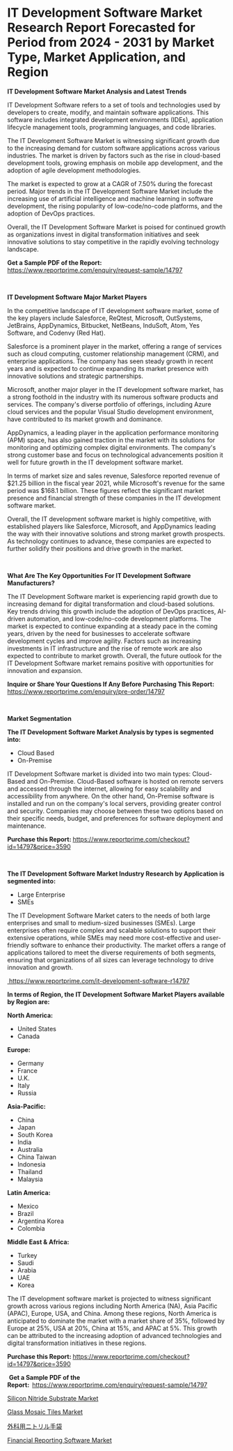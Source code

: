 <p><h1>IT Development Software Market Research Report Forecasted for Period from 2024 -  2031 by Market Type, Market Application, and Region</h1></p><p><strong>IT Development Software Market Analysis and Latest Trends</strong></p>
<p><p>IT Development Software refers to a set of tools and technologies used by developers to create, modify, and maintain software applications. This software includes integrated development environments (IDEs), application lifecycle management tools, programming languages, and code libraries.</p><p>The IT Development Software Market is witnessing significant growth due to the increasing demand for custom software applications across various industries. The market is driven by factors such as the rise in cloud-based development tools, growing emphasis on mobile app development, and the adoption of agile development methodologies.</p><p>The market is expected to grow at a CAGR of 7.50% during the forecast period. Major trends in the IT Development Software Market include the increasing use of artificial intelligence and machine learning in software development, the rising popularity of low-code/no-code platforms, and the adoption of DevOps practices.</p><p>Overall, the IT Development Software Market is poised for continued growth as organizations invest in digital transformation initiatives and seek innovative solutions to stay competitive in the rapidly evolving technology landscape.</p></p>
<p><strong>Get a Sample PDF of the Report:&nbsp;</strong> <a href="https://www.reportprime.com/enquiry/request-sample/14797">https://www.reportprime.com/enquiry/request-sample/14797</a></p>
<p>&nbsp;</p>
<p><strong>IT Development Software Major Market Players</strong></p>
<p><p>In the competitive landscape of IT development software market, some of the key players include Salesforce, ReQtest, Microsoft, OutSystems, JetBrains, AppDynamics, Bitbucket, NetBeans, InduSoft, Atom, Yes Software, and Codenvy (Red Hat). </p><p>Salesforce is a prominent player in the market, offering a range of services such as cloud computing, customer relationship management (CRM), and enterprise applications. The company has seen steady growth in recent years and is expected to continue expanding its market presence with innovative solutions and strategic partnerships.</p><p>Microsoft, another major player in the IT development software market, has a strong foothold in the industry with its numerous software products and services. The company's diverse portfolio of offerings, including Azure cloud services and the popular Visual Studio development environment, have contributed to its market growth and dominance.</p><p>AppDynamics, a leading player in the application performance monitoring (APM) space, has also gained traction in the market with its solutions for monitoring and optimizing complex digital environments. The company's strong customer base and focus on technological advancements position it well for future growth in the IT development software market.</p><p>In terms of market size and sales revenue, Salesforce reported revenue of $21.25 billion in the fiscal year 2021, while Microsoft's revenue for the same period was $168.1 billion. These figures reflect the significant market presence and financial strength of these companies in the IT development software market.</p><p>Overall, the IT development software market is highly competitive, with established players like Salesforce, Microsoft, and AppDynamics leading the way with their innovative solutions and strong market growth prospects. As technology continues to advance, these companies are expected to further solidify their positions and drive growth in the market.</p></p>
<p>&nbsp;</p>
<p><strong>What Are The Key Opportunities For IT Development Software Manufacturers?</strong></p>
<p><p>The IT Development Software market is experiencing rapid growth due to increasing demand for digital transformation and cloud-based solutions. Key trends driving this growth include the adoption of DevOps practices, AI-driven automation, and low-code/no-code development platforms. The market is expected to continue expanding at a steady pace in the coming years, driven by the need for businesses to accelerate software development cycles and improve agility. Factors such as increasing investments in IT infrastructure and the rise of remote work are also expected to contribute to market growth. Overall, the future outlook for the IT Development Software market remains positive with opportunities for innovation and expansion.</p></p>
<p><strong>Inquire or Share Your Questions If Any Before Purchasing This Report:</strong> <a href="https://www.reportprime.com/enquiry/pre-order/14797">https://www.reportprime.com/enquiry/pre-order/14797</a></p>
<p>&nbsp;</p>
<p><strong>Market Segmentation</strong></p>
<p><strong>The IT Development Software Market Analysis by types is segmented into:</strong></p>
<p><ul><li>Cloud Based</li><li>On-Premise</li></ul></p>
<p><p>IT Development Software market is divided into two main types: Cloud-Based and On-Premise. Cloud-Based software is hosted on remote servers and accessed through the internet, allowing for easy scalability and accessibility from anywhere. On the other hand, On-Premise software is installed and run on the company's local servers, providing greater control and security. Companies may choose between these two options based on their specific needs, budget, and preferences for software deployment and maintenance.</p></p>
<p><strong>Purchase this Report:&nbsp;</strong><a href="https://www.reportprime.com/checkout?id=14797&price=3590">https://www.reportprime.com/checkout?id=14797&price=3590</a></p>
<p>&nbsp;</p>
<p><strong>The IT Development Software Market Industry Research by Application is segmented into:</strong></p>
<p><ul><li>Large Enterprise</li><li>SMEs</li></ul></p>
<p><p>The IT Development Software Market caters to the needs of both large enterprises and small to medium-sized businesses (SMEs). Large enterprises often require complex and scalable solutions to support their extensive operations, while SMEs may need more cost-effective and user-friendly software to enhance their productivity. The market offers a range of applications tailored to meet the diverse requirements of both segments, ensuring that organizations of all sizes can leverage technology to drive innovation and growth.</p></p>
<p><a href="https://www.reportprime.com/it-development-software-r14797">&nbsp;https://www.reportprime.com/it-development-software-r14797</a></p>
<p><strong>In terms of Region, the IT Development Software Market Players available by Region are:</strong></p>
<p>
    <p> <strong> North America: </strong>
        <ul>
            <li>United States</li>
            <li>Canada</li>
        </ul>
        </p> 
    <p> <strong> Europe: </strong>
        <ul>
            <li>Germany</li>
            <li>France</li>
            <li>U.K.</li>
            <li>Italy</li>
            <li>Russia</li>
        </ul>
        </p> 
    <p> <strong> Asia-Pacific: </strong>
        <ul>
            <li>China</li>
            <li>Japan</li>
            <li>South Korea</li>
            <li>India</li>
            <li>Australia</li>
            <li>China Taiwan</li>
            <li>Indonesia</li>
            <li>Thailand</li>
            <li>Malaysia</li>
        </ul>
        </p> 
    <p> <strong> Latin America: </strong>
        <ul>
            <li>Mexico</li>
            <li>Brazil</li>
            <li>Argentina Korea</li>
            <li>Colombia</li>
        </ul>
        </p> 
    <p> <strong> Middle East & Africa: </strong>
        <ul>
            <li>Turkey</li>
            <li>Saudi</li>
            <li>Arabia</li>
            <li>UAE</li>
            <li>Korea</li>
        </ul>
    </p>
    </p>
<p><p>The IT development software market is projected to witness significant growth across various regions including North America (NA), Asia Pacific (APAC), Europe, USA, and China. Among these regions, North America is anticipated to dominate the market with a market share of 35%, followed by Europe at 25%, USA at 20%, China at 15%, and APAC at 5%. This growth can be attributed to the increasing adoption of advanced technologies and digital transformation initiatives in these regions.</p></p>
<p><strong>Purchase this Report: </strong><a href="https://www.reportprime.com/checkout?id=14797&price=3590">https://www.reportprime.com/checkout?id=14797&price=3590</a></p>
<p>&nbsp;<strong>Get a Sample PDF of the Report:&nbsp;&nbsp;</strong><a href="https://www.reportprime.com/enquiry/request-sample/14797">https://www.reportprime.com/enquiry/request-sample/14797</a></p>
<p><strong></strong></p>
<p><p><a href="https://www.linkedin.com/pulse/silicon-nitride-substrate-market-analysis-examines-its-scope-ljguc?trackingId=HSKo95haRNch2xRl7a%2BSzQ%3D%3D">Silicon Nitride Substrate Market</a></p><p><a href="https://www.linkedin.com/pulse/glass-mosaic-tiles-market-centers-aspects-growth-share-opportunity-ciwmc?trackingId=%2FO9ztYdYP3pzAbLQx0QlBA%3D%3D">Glass Mosaic Tiles Market</a></p><p><a href="https://github.com/sghwr779811674/Market-Research-Report-List-1/blob/main/248956236836.md">外科用ニトリル手袋</a></p><p><a href="https://github.com/lbird53714/Market-Research-Report-List-4/blob/main/financial-reporting-software-market.md">Financial Reporting Software Market</a></p></p>